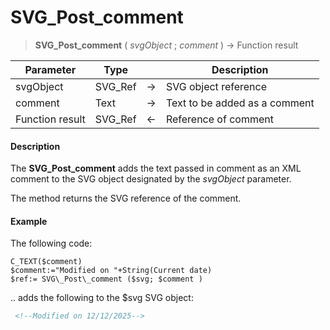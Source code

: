 # SVG_Post_comment

>**SVG_Post_comment** ( *svgObject* ; *comment* ) -> Function result

| Parameter | Type |  | Description |
| --- | --- | --- | --- |
| svgObject | SVG_Ref | &#8594; | SVG object reference |
| comment | Text | &#8594; | Text to be added as a comment |
| Function result | SVG_Ref | &#8592; | Reference of comment |



#### Description 

The **SVG\_Post\_comment** adds the text passed in comment as an XML comment to the SVG object designated by the *svgObject* parameter.

The method returns the SVG reference of the comment. 

#### Example 

The following code:

```4d
C_TEXT($comment)  
$comment:="Modified on "+String(Current date)  
$ref:= SVG\_Post\_comment ($svg; $comment )
```
.. adds the following to the $svg SVG object:

```xml
 <!--Modified on 12/12/2025-->
```
